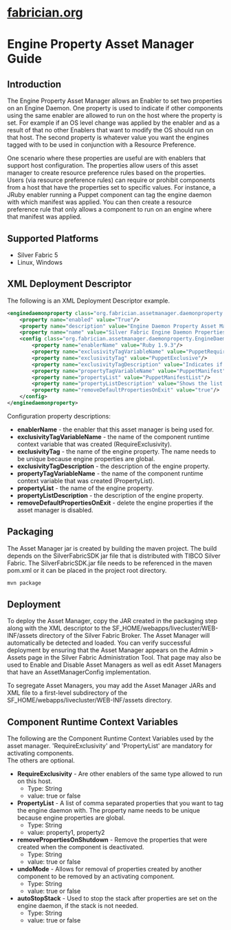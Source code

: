 [fabrician.org](http://fabrician.org/)
==========================================================================
Engine Property Asset Manager Guide
==========================================================================

Introduction
--------------------------------------
The Engine Property Asset Manager allows an Enabler to set two properties on an Engine Daemon.  One property is used to indicate if other components
using the same enabler are allowed to run on the host where the property is set. For example if an OS level change was applied by the enabler and as a result of that 
no other Enablers that want to modify the OS should run on that host. The second property is whatever value you want the engines tagged with to
be used in conjunction with a Resource Preference.  

One scenario where these properties are useful are with enablers that support host configuration.  The properties allow users of this asset manager
to create resource preference rules based on the properties.  Users (via resource preference rules) can require or prohibit components from a 
host that have the properties set to specific values.  For instance, a JRuby enabler running a Puppet component can tag the engine daemon with which manifest
was applied.  You can then create a resource preference rule that only allows a component to run on an engine where that manifest was applied.  


Supported Platforms
--------------------------------------
* Silver Fabric 5
* Linux, Windows


XML Deployment Descriptor
--------------------------------------
The following is an XML Deployment Descriptor example.

```XML
<enginedaemonproperty class="org.fabrician.assetmanager.daemonproperty.EngineProperty">
    <property name="enabled" value="True"/>
    <property name="description" value="Engine Daemon Property Asset Manager"/>
    <property name="name" value="Silver Fabric Engine Daemon Properties Asset Manager for Puppet"/>
    <config class="org.fabrician.assetmanager.daemonproperty.EngineDaemonPropertyConfig">
        <property name="enablerName" value="Ruby 1.9.3"/>  
        <property name="exclusivityTagVariableName" value="PuppetRequireExclusivity"/>      
        <property name="exclusivityTag" value="PuppetExclusive"/>        
        <property name="exclusivityTagDescription" value="Indicates if more than one Puppet Manifest can be applied to this host"/>        
        <property name="propertyTagVariableName" value="PuppetManifest"/>
        <property name="propertyList" value="PuppetManifestList"/>
        <property name="propertyListDescription" value="Shows the list of Puppet Manifests applied to this host"/>
        <property name="removeDefaultPropertiesOnExit" value="true"/>
    </config>
</enginedaemonproperty>
```
Configuration property descriptions:

* **enablerName** - the enabler that this asset manager is being used for.
* **exclusivityTagVariableName** - the name of the component runtime context variable that was created (RequireExclusivity).
* **exclusivityTag** - the name of the engine property. The name needs to be unique because engine properties are global.
* **exclusivityTagDescription** - the description of the engine property.
* **propertyTagVariableName** - the name of the component runtime context variable that was created (PropertyList).
* **propertyList** - the name of the engine property. 
* **propertyListDescription** - the description of the engine property.
* **removeDefaultPropertiesOnExit** - delete the engine properties if the asset manager is disabled.


Packaging
--------------------------------------
The Asset Manager jar is created by building the maven project. The build depends on the SilverFabricSDK jar file that is distributed with TIBCO Silver Fabric. 
The SilverFabricSDK.jar file needs to be referenced in the maven pom.xml or it can be placed in the project root directory.

```bash
mvn package
```

Deployment
--------------------------------------
To deploy the Asset Manager, copy the JAR created in the packaging step along with the XML descriptor to the 
SF_HOME/webapps/livecluster/WEB-INF/assets directory of the Silver Fabric Broker. The Asset Manager will automatically be
detected and loaded. You can verify successful deployment by ensuring that the Asset Manager appears on the Admin > Assets page in the 
Silver Fabric Administration Tool. That page may also be used to Enable and Disable Asset Managers as well as edit Asset
Managers that have an AssetManagerConfig implementation. 

To segregate Asset Managers, you may add the Asset Manager JARs and XML file to a first-level subdirectory of the SF_HOME/webapps/livecluster/WEB-INF/assets directory.


Component Runtime Context Variables
--------------------------------------
The following are the Component Runtime Context Variables used by the asset manager.  'RequireExclusivity' and 'PropertyList' are mandatory for activating components.  
The others are optional. 

* **RequireExclusivity** - Are other enablers of the same type allowed to run on this host. 
    * Type: String
    * value: true or false
* **PropertyList** - A list of comma separated properties that you want to tag the engine daemon with. The property name needs to be unique because engine properties are global. 
    * Type: String
    * value: property1, property2
* **removePropertiesOnShutdown** - Remove the properties that were created when the component is deactivated.
    * Type: String
    * value: true or false
* **undoMode** - Allows for removal of properties created by another component to be removed by an activating component. 
    * Type: String
    * value: true or false    
* **autoStopStack** - Used to stop the stack after properties are set on the engine daemon, if the stack is not needed. 
    * Type: String
    * value: true or false




